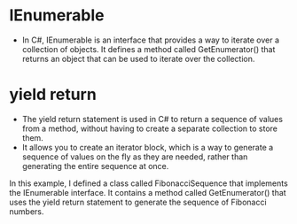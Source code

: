 # IEnumerable
- In C#, IEnumerable is an interface that provides a way to iterate over a collection of objects. It defines a method called GetEnumerator() that returns an object that can be used to iterate over the collection.

# yield return
- The yield return statement is used in C# to return a sequence of values from a method, without having to create a separate collection to store them.
- It allows you to create an iterator block, which is a way to generate a sequence of values on the fly as they are needed, rather than generating the entire sequence at once.
	
In this example, I defined a class called FibonacciSequence that implements the IEnumerable interface. It contains a method called GetEnumerator() that uses the yield return statement to generate the sequence of Fibonacci numbers.
